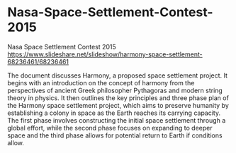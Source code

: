 # Nasa-Space-Settlement-Contest-2015



Nasa Space Settlement Contest 2015 
https://www.slideshare.net/slideshow/harmony-space-settlement-68236461/68236461


The document discusses Harmony, a proposed space settlement project. It begins with an introduction on the concept of harmony from the perspectives of ancient Greek philosopher Pythagoras and modern string theory in physics. It then outlines the key principles and three phase plan of the Harmony space settlement project, which aims to preserve humanity by establishing a colony in space as the Earth reaches its carrying capacity. The first phase involves constructing the initial space settlement through a global effort, while the second phase focuses on expanding to deeper space and the third phase allows for potential return to Earth if conditions allow.
